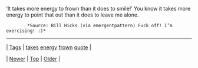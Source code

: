 <!--
title: &lsquo;It takes more energy to frown than it does to smile!&rsquo; You know it takes more energy to point that out than it does to leave me alone.
date: 2020-06-28T15:27:00.097Z
tags: takes, energy, frown, quote
-->




‘It takes more energy to frown than it does to smile!’ You know it takes more energy to point that out than it does to leave me alone.

            *Source: Bill Hicks (via emergentpattern) Fuck off! I’m exercising! :)*

<!--BOTTOM-POST-NAVIGATION-->
---

| [Tags](tags.md) | [takes](tag-takes.md) [energy](tag-energy.md) [frown](tag-frown.md) [quote](tag-quote.md) |

| [Newer](132201512547.md) | [Top](index.md) | [Older](132260470815.md) |
